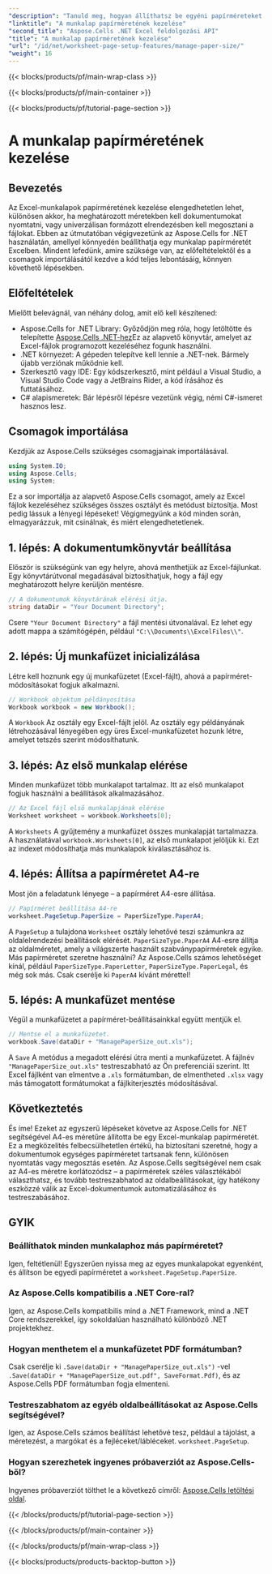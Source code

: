 ```yaml
---
"description": "Tanuld meg, hogyan állíthatsz be egyéni papírméreteket Excelben az Aspose.Cells for .NET használatával ezzel az egyszerű, lépésről lépésre szóló útmutatóval."
"linktitle": "A munkalap papírméretének kezelése"
"second_title": "Aspose.Cells .NET Excel feldolgozási API"
"title": "A munkalap papírméretének kezelése"
"url": "/id/net/worksheet-page-setup-features/manage-paper-size/"
"weight": 16
---
```


{{< blocks/products/pf/main-wrap-class >}}

{{< blocks/products/pf/main-container >}}

{{< blocks/products/pf/tutorial-page-section >}}

# A munkalap papírméretének kezelése

## Bevezetés
Az Excel-munkalapok papírméretének kezelése elengedhetetlen lehet, különösen akkor, ha meghatározott méretekben kell dokumentumokat nyomtatni, vagy univerzálisan formázott elrendezésben kell megosztani a fájlokat. Ebben az útmutatóban végigvezetünk az Aspose.Cells for .NET használatán, amellyel könnyedén beállíthatja egy munkalap papírméretét Excelben. Mindent lefedünk, amire szüksége van, az előfeltételektől és a csomagok importálásától kezdve a kód teljes lebontásáig, könnyen követhető lépésekben.
## Előfeltételek
Mielőtt belevágnál, van néhány dolog, amit elő kell készítened:
- Aspose.Cells for .NET Library: Győződjön meg róla, hogy letöltötte és telepítette [Aspose.Cells .NET-hez](https://releases.aspose.com/cells/net/)Ez az alapvető könyvtár, amelyet az Excel-fájlok programozott kezeléséhez fogunk használni.
- .NET környezet: A gépeden telepítve kell lennie a .NET-nek. Bármely újabb verziónak működnie kell.
- Szerkesztő vagy IDE: Egy kódszerkesztő, mint például a Visual Studio, a Visual Studio Code vagy a JetBrains Rider, a kód írásához és futtatásához.
- C# alapismeretek: Bár lépésről lépésre vezetünk végig, némi C#-ismeret hasznos lesz.
## Csomagok importálása
Kezdjük az Aspose.Cells szükséges csomagjainak importálásával.
```csharp
using System.IO;
using Aspose.Cells;
using System;
```
Ez a sor importálja az alapvető Aspose.Cells csomagot, amely az Excel fájlok kezeléséhez szükséges összes osztályt és metódust biztosítja.
Most pedig lássuk a lényegi lépéseket! Végigmegyünk a kód minden során, elmagyarázzuk, mit csinálnak, és miért elengedhetetlenek.
## 1. lépés: A dokumentumkönyvtár beállítása
Először is szükségünk van egy helyre, ahová menthetjük az Excel-fájlunkat. Egy könyvtárútvonal megadásával biztosíthatjuk, hogy a fájl egy meghatározott helyre kerüljön mentésre.
```csharp
// A dokumentumok könyvtárának elérési útja.
string dataDir = "Your Document Directory";
```
Csere `"Your Document Directory"` a fájl mentési útvonalával. Ez lehet egy adott mappa a számítógépén, például `"C:\\Documents\\ExcelFiles\\"`.
## 2. lépés: Új munkafüzet inicializálása
Létre kell hoznunk egy új munkafüzetet (Excel-fájlt), ahová a papírméret-módosításokat fogjuk alkalmazni.
```csharp
// Workbook objektum példányosítása
Workbook workbook = new Workbook();
```
A `Workbook` Az osztály egy Excel-fájlt jelöl. Az osztály egy példányának létrehozásával lényegében egy üres Excel-munkafüzetet hozunk létre, amelyet tetszés szerint módosíthatunk.
## 3. lépés: Az első munkalap elérése
Minden munkafüzet több munkalapot tartalmaz. Itt az első munkalapot fogjuk használni a beállítások alkalmazásához.
```csharp
// Az Excel fájl első munkalapjának elérése
Worksheet worksheet = workbook.Worksheets[0];
```
A `Worksheets` A gyűjtemény a munkafüzet összes munkalapját tartalmazza. A használatával `workbook.Worksheets[0]`, az első munkalapot jelöljük ki. Ezt az indexet módosíthatja más munkalapok kiválasztásához is.
## 4. lépés: Állítsa a papírméretet A4-re
Most jön a feladatunk lényege – a papírméret A4-esre állítása.
```csharp
// Papírméret beállítása A4-re
worksheet.PageSetup.PaperSize = PaperSizeType.PaperA4;
```
A `PageSetup` a tulajdona `Worksheet` osztály lehetővé teszi számunkra az oldalelrendezési beállítások elérését. `PaperSizeType.PaperA4` A4-esre állítja az oldalméretet, amely a világszerte használt szabványpapírméretek egyike.
Más papírméretet szeretne használni? Az Aspose.Cells számos lehetőséget kínál, például `PaperSizeType.PaperLetter`, `PaperSizeType.PaperLegal`, és még sok más. Csak cserélje ki `PaperA4` kívánt mérettel!
## 5. lépés: A munkafüzet mentése
Végül a munkafüzetet a papírméret-beállításainkkal együtt mentjük el.
```csharp
// Mentse el a munkafüzetet.
workbook.Save(dataDir + "ManagePaperSize_out.xls");
```
A `Save` A metódus a megadott elérési útra menti a munkafüzetet. A fájlnév `"ManagePaperSize_out.xls"` testreszabható az Ön preferenciái szerint. Itt Excel fájlként van elmentve a `.xls` formátumban, de elmentheted `.xlsx` vagy más támogatott formátumokat a fájlkiterjesztés módosításával.
## Következtetés
És íme! Ezeket az egyszerű lépéseket követve az Aspose.Cells for .NET segítségével A4-es méretűre állította be egy Excel-munkalap papírméretét. Ez a megközelítés felbecsülhetetlen értékű, ha biztosítani szeretné, hogy a dokumentumok egységes papírméretet tartsanak fenn, különösen nyomtatás vagy megosztás esetén. 
Az Aspose.Cells segítségével nem csak az A4-es méretre korlátozódsz – a papírméretek széles választékából választhatsz, és tovább testreszabhatod az oldalbeállításokat, így hatékony eszközzé válik az Excel-dokumentumok automatizálásához és testreszabásához.
## GYIK
### Beállíthatok minden munkalaphoz más papírméretet?
Igen, feltétlenül! Egyszerűen nyissa meg az egyes munkalapokat egyenként, és állítson be egyedi papírméretet a `worksheet.PageSetup.PaperSize`.
### Az Aspose.Cells kompatibilis a .NET Core-ral?
Igen, az Aspose.Cells kompatibilis mind a .NET Framework, mind a .NET Core rendszerekkel, így sokoldalúan használható különböző .NET projektekhez.
### Hogyan menthetem el a munkafüzetet PDF formátumban?
Csak cserélje ki `.Save(dataDir + "ManagePaperSize_out.xls")` -vel `.Save(dataDir + "ManagePaperSize_out.pdf", SaveFormat.Pdf)`, és az Aspose.Cells PDF formátumban fogja elmenteni.
### Testreszabhatom az egyéb oldalbeállításokat az Aspose.Cells segítségével?
Igen, az Aspose.Cells számos beállítást lehetővé tesz, például a tájolást, a méretezést, a margókat és a fejléceket/lábléceket. `worksheet.PageSetup`.
### Hogyan szerezhetek ingyenes próbaverziót az Aspose.Cells-ből?
Ingyenes próbaverziót tölthet le a következő címről: [Aspose.Cells letöltési oldal](https://releases.aspose.com/).


{{< /blocks/products/pf/tutorial-page-section >}}

{{< /blocks/products/pf/main-container >}}

{{< /blocks/products/pf/main-wrap-class >}}

{{< blocks/products/products-backtop-button >}}